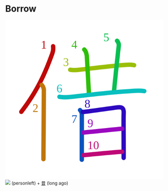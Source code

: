 # Borrow
![501f](Kanji/kanji-colorize/501f.svg)
![](http://www.kanjidamage.com/assets/radsmall/man-d0fa8d3e87b0dcd06a7777a6693f057bfe7d041f88edfa20c6663c61cf324435.jpg) (personleft) + [昔](Kanji/temp-kanji/昔.md) (long ago) 